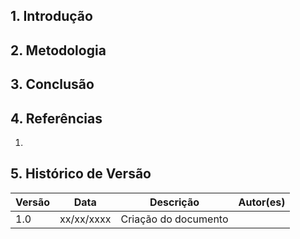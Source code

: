 ## 1. Introdução


## 2. Metodologia


## 3. Conclusão

## 4. Referências
1. 

## 5. Histórico de Versão

| Versão |  Data  |        Descrição        |     Autor(es)     | 
|--------|--------|-------------------------|-------------------|
| 1.0    | xx/xx/xxxx        | Criação do documento    |                   |
